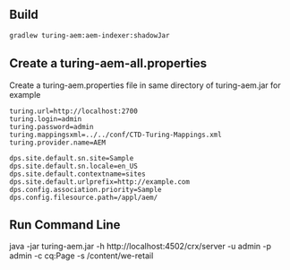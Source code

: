 ## Build

```bash
gradlew turing-aem:aem-indexer:shadowJar
```

## Create a turing-aem-all.properties
Create a turing-aem.properties file in same directory of turing-aem.jar for example
```properties
turing.url=http://localhost:2700
turing.login=admin
turing.password=admin
turing.mappingsxml=../../conf/CTD-Turing-Mappings.xml
turing.provider.name=AEM

dps.site.default.sn.site=Sample
dps.site.default.sn.locale=en_US
dps.site.default.contextname=sites
dps.site.default.urlprefix=http://example.com
dps.config.association.priority=Sample
dps.config.filesource.path=/appl/aem/
```
## Run Command Line

java -jar turing-aem.jar -h http://localhost:4502/crx/server -u admin -p admin -c cq:Page -s /content/we-retail